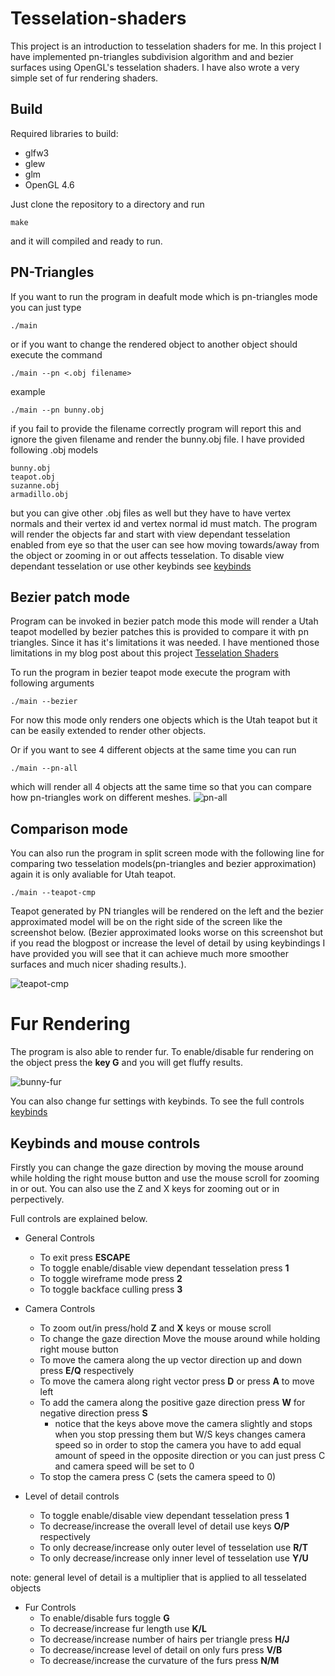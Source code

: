 # Tesselation-shaders

This project is an introduction to tesselation shaders for me. In this project I have implemented pn-triangles subdivision algorithm and and bezier surfaces using OpenGL's tesselation shaders. I have also wrote a very simple set of fur rendering shaders.

## Build 
Required libraries to build:
- glfw3
- glew
- glm
- OpenGL 4.6

Just clone the repository to a directory and run 
```
make
```
and it will compiled and ready to run. 

## PN-Triangles
If you want to run the program in deafult mode which is pn-triangles mode you can just type
```
./main
```
or if you want to change the rendered object to another object should execute the command
```
./main --pn <.obj filename>
```
example 
```
./main --pn bunny.obj
```
if you fail to provide the filename correctly program will report this and ignore the given filename and render the bunny.obj file.
I have provided following .obj models
```
bunny.obj
teapot.obj
suzanne.obj
armadillo.obj
```
but you can give other .obj files as well but they have to have vertex normals and their vertex id and vertex normal id must match. The program will render the objects far and start with view dependant tesselation enabled from eye so that the user can see how moving towards/away from the object or zooming in or out affects tesselation. To disable view dependant tesselation or use other keybinds see [keybinds](https://github.com/yusufcelik01/tesselation-shaders/new/main?readme=1#keybinds-and-mouse-controls)

## Bezier patch mode

Program can be invoked in bezier patch mode this mode will render a Utah teapot modelled by bezier patches this is provided to compare it with pn triangles. Since it has it's limitations it was needed. I have mentioned those limitations in my blog post about this project [Tesselation Shaders](https://tesselation-shaders.blogspot.com/)

To run the program in bezier teapot mode execute the program with following arguments
```
./main --bezier
```
For now this mode only renders one objects which is the Utah teapot but it can be easily extended to render other objects.

Or if you want to see 4 different objects at the same time you can run
```
./main --pn-all
```
which will render all 4 objects att the same time so that you can compare how pn-triangles work on different meshes.
![pn-all](https://user-images.githubusercontent.com/47708508/178051627-34f68fa8-e448-404c-8c06-861b3e280be5.png)



## Comparison mode 
You can also run the program in split screen mode with the following line for comparing two tesselation models(pn-triangles and bezier approximation) again it is only avaliable for Utah teapot.
```
./main --teapot-cmp
```
Teapot generated by PN triangles will be rendered on the left and the bezier approximated model will be on the right side of the screen
like the screenshot below. (Bezier approximated looks worse on this screenshot but if you read the blogpost or increase the level of detail by using keybindings I have provided you will see that it can achieve much more smoother surfaces and much nicer shading results.).

![teapot-cmp](https://user-images.githubusercontent.com/47708508/178040145-ec406d9b-9cae-400b-86fd-8768b313c749.png)



# Fur Rendering
The program is also able to render fur. To enable/disable fur rendering on the object press the **key G** and you will get fluffy results. 


![bunny-fur](https://user-images.githubusercontent.com/47708508/178043296-f1a0c510-280d-4fe2-bdaf-c220af05cc1f.png)

You can also change fur settings with keybinds. To see the full controls [keybinds](https://github.com/yusufcelik01/tesselation-shaders/new/main?readme=1#keybinds-and-mouse-controls)

## Keybinds and mouse controls
Firstly you can change the gaze direction by moving the mouse around while holding the right mouse button and use the mouse scroll for zooming in or out. You can also use the Z and X keys for zooming out or in perpectively.

Full controls are explained below.
- General Controls
  - To exit press **ESCAPE**
  - To toggle enable/disable view dependant tesselation press **1**
  - To toggle wireframe mode press **2**
  - To toggle backface culling press **3**


- Camera Controls
  - To zoom out/in press/hold **Z** and **X** keys or mouse scroll
  - To change the gaze direction Move the mouse around while holding right mouse button
  - To move the camera along the up vector direction up and down press **E/Q** respectively
  - To move the camera along right vector press **D** or press **A** to move left
  - To add the camera along the positive gaze direction press **W** for negative direction press **S** 
    - notice that the keys above move the camera slightly and stops when you stop pressing them but W/S keys changes camera speed so in order to stop the camera you have to add equal amount of speed in the opposite direction or you can just press C and camera speed will be set to 0
  - To stop the camera press C (sets the camera speed to 0)
  
- Level of detail controls
  - To toggle enable/disable view dependant tesselation press **1**
  - To decrease/increase the overall level of detail use keys **O/P** respectively
  - To only decrease/increase only outer level of tesselation use **R/T**
  - To only decrease/increase only inner level of tesselation use **Y/U**
 
 note: general level of detail is a multiplier that is applied to all tesselated objects
  
- Fur Controls
  - To enable/disable furs toggle **G** 
  - To decrease/increase fur length use **K/L**
  - To decrease/increase number of hairs per triangle press **H/J**
  - To decrease/increase level of detail on only furs press **V/B**
  - To decrease/increase the curvature of the furs press **N/M**
 

